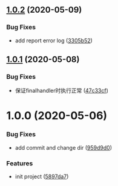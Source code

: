 ## [1.0.2](https://github.com/serverless-tencent/tencent-component-monitor/compare/v1.0.1...v1.0.2) (2020-05-09)


### Bug Fixes

* add report error log ([3305b52](https://github.com/serverless-tencent/tencent-component-monitor/commit/3305b52c47fbbe36f25ba96762427ec1324fd71b))

## [1.0.1](https://github.com/serverless-tencent/tencent-component-monitor/compare/v1.0.0...v1.0.1) (2020-05-08)


### Bug Fixes

* 保证finalhandler时执行正常 ([47c33cf](https://github.com/serverless-tencent/tencent-component-monitor/commit/47c33cfed4865b74b173453ee088cb3a6265364e))

# 1.0.0 (2020-05-06)


### Bug Fixes

* add commit and change dir ([959d9d0](https://github.com/serverless-tencent/tencent-component-monitor/commit/959d9d044c88d760cb1b13a45731f44cc08208c8))


### Features

* init project ([5897da7](https://github.com/serverless-tencent/tencent-component-monitor/commit/5897da78ac3f2f66ec98442b25c88ae43305b576))
